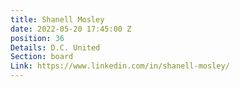 ```yaml
---
title: Shanell Mosley
date: 2022-05-20 17:45:00 Z
position: 36
Details: D.C. United
Section: board
Link: https://www.linkedin.com/in/shanell-mosley/
---
```


